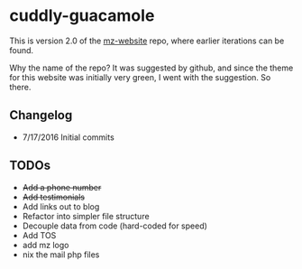 # cuddly-guacamole


This is version 2.0 of the [mz-website](https://github.com/mikezawitkowski/mz-website) repo, where earlier iterations can be found.

Why the name of the repo? It was suggested by github, and since the theme for this website was initially very green, I went with the suggestion. So there.

## Changelog

 - 7/17/2016 Initial commits

## TODOs
 - ~~Add a phone number~~
 - ~~Add testimonials~~
 - Add links out to blog
 - Refactor into simpler file structure
 - Decouple data from code (hard-coded for speed)
 - Add TOS
 - add mz logo
 - nix the mail php files

